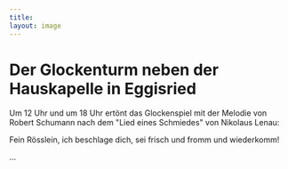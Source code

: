 ```yaml
---
title: 
layout: image
---
```


# Der Glockenturm neben der Hauskapelle in Eggisried

Um 12 Uhr und um 18 Uhr ertönt das Glockenspiel mit der Melodie von Robert Schumann nach dem "Lied eines Schmiedes" von Nikolaus Lenau:
  
Fein Rösslein, ich beschlage dich,
sei frisch und fromm
und wiederkomm!
   
...